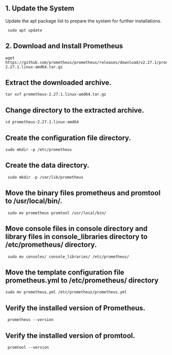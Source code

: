 ## 1. Update the System

Update the apt package list to prepare the system for further installations.

```
 sudo apt update
```

## 2. Download and Install Prometheus

```
wget https://github.com/prometheus/prometheus/releases/download/v2.27.1/prometheus-2.27.1.linux-amd64.tar.gz
```

## Extract the downloaded archive.

```
tar xvf prometheus-2.27.1.linux-amd64.tar.gz

```

## Change directory to the extracted archive.
```
cd prometheus-2.27.1.linux-amd64
```


## Create the configuration file directory.
```
sudo mkdir -p /etc/prometheus
```

## Create the data directory.
```
 sudo mkdir -p /var/lib/prometheus
```


## Move the binary files prometheus and promtool to /usr/local/bin/.
```
 sudo mv prometheus promtool /usr/local/bin/
 ```

## Move console files in console directory and library files in console_libraries directory to /etc/prometheus/ directory.
```
 sudo mv consoles/ console_libraries/ /etc/prometheus/
 ```

## Move the template configuration file prometheus.yml to /etc/prometheus/ directory
```
sudo mv prometheus.yml /etc/prometheus/prometheus.yml
```

## Verify the installed version of Prometheus.
```
 prometheus --version
 ```

## Verify the installed version of promtool.
```
 promtool --version
 ```



 

